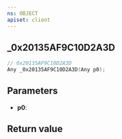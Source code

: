 ```yaml
---
ns: OBJECT
apiset: client
---
```

## _0x20135AF9C10D2A3D

```c
// 0x20135AF9C10D2A3D
Any _0x20135AF9C10D2A3D(Any p0);
```


## Parameters
* **p0**:

## Return value

